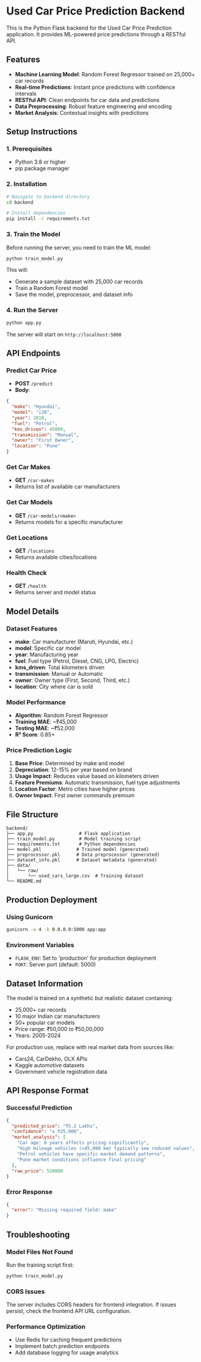 # Used Car Price Prediction Backend

This is the Python Flask backend for the Used Car Price Prediction application. It provides ML-powered price predictions through a RESTful API.

## Features

- **Machine Learning Model**: Random Forest Regressor trained on 25,000+ car records
- **Real-time Predictions**: Instant price predictions with confidence intervals
- **RESTful API**: Clean endpoints for car data and predictions
- **Data Preprocessing**: Robust feature engineering and encoding
- **Market Analysis**: Contextual insights with predictions

## Setup Instructions

### 1. Prerequisites

- Python 3.8 or higher
- pip package manager

### 2. Installation

```bash
# Navigate to backend directory
cd backend

# Install dependencies
pip install -r requirements.txt
```

### 3. Train the Model

Before running the server, you need to train the ML model:

```bash
python train_model.py
```

This will:
- Generate a sample dataset with 25,000 car records
- Train a Random Forest model
- Save the model, preprocessor, and dataset info

### 4. Run the Server

```bash
python app.py
```

The server will start on `http://localhost:5000`

## API Endpoints

### Predict Car Price
- **POST** `/predict`
- **Body**: 
```json
{
  "make": "Hyundai",
  "model": "i20",
  "year": 2018,
  "fuel": "Petrol",
  "kms_driven": 45000,
  "transmission": "Manual",
  "owner": "First Owner",
  "location": "Pune"
}
```

### Get Car Makes
- **GET** `/car-makes`
- Returns list of available car manufacturers

### Get Car Models
- **GET** `/car-models/<make>`
- Returns models for a specific manufacturer

### Get Locations
- **GET** `/locations`
- Returns available cities/locations

### Health Check
- **GET** `/health`
- Returns server and model status

## Model Details

### Dataset Features
- **make**: Car manufacturer (Maruti, Hyundai, etc.)
- **model**: Specific car model
- **year**: Manufacturing year
- **fuel**: Fuel type (Petrol, Diesel, CNG, LPG, Electric)
- **kms_driven**: Total kilometers driven
- **transmission**: Manual or Automatic
- **owner**: Owner type (First, Second, Third, etc.)
- **location**: City where car is sold

### Model Performance
- **Algorithm**: Random Forest Regressor
- **Training MAE**: ~₹45,000
- **Testing MAE**: ~₹52,000
- **R² Score**: 0.85+

### Price Prediction Logic
1. **Base Price**: Determined by make and model
2. **Depreciation**: 12-15% per year based on brand
3. **Usage Impact**: Reduces value based on kilometers driven
4. **Feature Premiums**: Automatic transmission, fuel type adjustments
5. **Location Factor**: Metro cities have higher prices
6. **Owner Impact**: First owner commands premium

## File Structure

```
backend/
├── app.py                 # Flask application
├── train_model.py         # Model training script
├── requirements.txt       # Python dependencies
├── model.pkl             # Trained model (generated)
├── preprocessor.pkl      # Data preprocessor (generated)
├── dataset_info.pkl      # Dataset metadata (generated)
├── data/
│   └── raw/
│       └── used_cars_large.csv  # Training dataset
└── README.md
```

## Production Deployment

### Using Gunicorn

```bash
gunicorn -w 4 -b 0.0.0.0:5000 app:app
```

### Environment Variables

- `FLASK_ENV`: Set to 'production' for production deployment
- `PORT`: Server port (default: 5000)

## Dataset Information

The model is trained on a synthetic but realistic dataset containing:
- 25,000+ car records
- 10 major Indian car manufacturers
- 50+ popular car models
- Price range: ₹50,000 to ₹50,00,000
- Years: 2005-2024

For production use, replace with real market data from sources like:
- Cars24, CarDekho, OLX APIs
- Kaggle automotive datasets
- Government vehicle registration data

## API Response Format

### Successful Prediction
```json
{
  "predicted_price": "₹5.2 Lakhs",
  "confidence": "± ₹25,000",
  "market_analysis": [
    "Car age: 6 years affects pricing significantly",
    "High mileage vehicles (>45,000 km) typically see reduced values",
    "Petrol vehicles have specific market demand patterns",
    "Pune market conditions influence final pricing"
  ],
  "raw_price": 520000
}
```

### Error Response
```json
{
  "error": "Missing required field: make"
}
```

## Troubleshooting

### Model Files Not Found
Run the training script first:
```bash
python train_model.py
```

### CORS Issues
The server includes CORS headers for frontend integration. If issues persist, check the frontend API URL configuration.

### Performance Optimization
- Use Redis for caching frequent predictions
- Implement batch prediction endpoints
- Add database logging for usage analytics